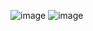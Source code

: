 ![image](https://github.com/user-attachments/assets/b5ee31ae-e7b8-4ed1-a776-fefe0ec8fb2e)
![image](https://github.com/user-attachments/assets/10d8ab7e-5210-4847-9eb9-4e072be4beb4)
